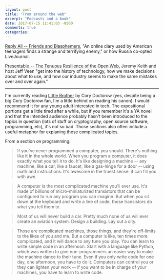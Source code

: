 ```yaml
---
layout: post
title: "From around the web"
excerpt: "Podcasts and a book"
date: 2017-07-15 11:41:03 -0500
comments: true
categories: 
---
```


[Reply All -- Friends and Blasphemers](https://gimletmedia.com/episode/100-friends-blasphemers/), "An online diary used by American teenagers finds a strange and terrifying enemy," or how Russia co-opted LiveJournal.

[Presentable -- The Tenuous Resilience of the Open Web](https://www.relay.fm/presentable/25), Jeremy Keith and host Jeff Veen "get into the history of technology, how we make decisions about what to use, and how our industry seems to make the same mistakes over and over again."

---

I'm currently reading [Little Brother](http://craphound.com/littlebrother/download/) by Cory Doctorow (yes, despite being a big Cory Doctorow fan, I'm a little behind on reading his canon). I would recommend it for any young adult interested in tech. The expositional portions get a little tired after a while, but if you remember it's a YA novel and that the intended audience probably hasn't been introduced to the topics in question (lots of stuff on cryptography, open source software, programming, etc), it's not so bad. Those sections also often include a useful metaphor for explaning these complicated topics.

From a section on programming:

> If you've never programmed a computer, you should. There's nothing like it in the whole world. When you program a computer, it does exactly what you tell it to do. It's like designing a machine -- any machine, like a car, like a faucet, like a gas-hinge for a door -- using math and instructions. It's awesome in the truest sense: it can fill you with awe.

> A computer is the most complicated machine you'll ever use. It's made of billions of micro-miniaturized transistors that can be configured to run any program you can imagine. But when you sit down at the keyboard and write a line of code, those transistors do what you tell them to.

> Most of us will never build a car. Pretty much none of us will ever create an aviation system. Design a building. Lay out a city.

> Those are complicated machines, those things, and they're off-limits to the likes of you and me. But a computer is like, ten times more complicated, and it will dance to any tune you play. You can learn to write simple code in an afternoon. Start with a language like Python, which was written to give non-programmers an easier way to make the machine dance to their tune. Even if you only write code for one day, one afternoon, you have to do it. Computers can control you or they can lighten your work -- if you want to be in charge of your machines, you have to learn to write code.
